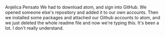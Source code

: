 Anjelica Pensato
We had to download atom, and sign into GitHub. We opened someone else's repository and added it to our own accounts.  Then we installed some packages and attached our Github accounts to atom, and we just deleted the whole readme file and now we're typing this.
It's been a lot.
I don't really understand.
